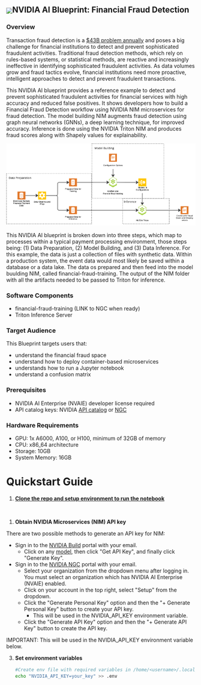 <h2><img align="center" src="https://github.com/user-attachments/assets/cbe0d62f-c856-4e0b-b3ee-6184b7c4d96f">NVIDIA AI Blueprint: Financial Fraud Detection
</h2>

### Overview
Transaction fraud detection is a [$43B problem annually](https://nilsonreport.com/articles/card-fraud-losses-worldwide-2/) and poses a big challenge for financial institutions to detect and prevent sophisticated fraudulent activities. Traditional fraud detection methods, which rely on rules-based systems, or statistical methods, are reactive and increasingly ineffective in identifying sophisticated fraudulent activities. As data volumes grow and fraud tactics evolve, financial institutions need more proactive, intelligent approaches to detect and prevent fraudulent transactions. 

This NVIDIA AI blueprint provides a reference example to detect and prevent sophisticated fraudulent activities for financial services with high accuracy and reduced false positives. It shows developers how to build a Financial Fraud Detection workflow using NVIDIA NIM microservices for fraud detection.  The model building NIM augments fraud detection using graph neural networks (GNNs), a deep learning technique, for improved accuracy. Inference is done using the NVIDIA Triton NIM and produces fraud scores along with Shapely values for explainability.

<img width="1000" alt="Architecture Diagram" src="docs/financial-fraud-bp.png"/>

This NVIDIA AI blueprint is broken down into three steps, which map to processes within a typical payment processing environment, those steps being: (1) Data Preparation, (2) Model Building, and (3) Data Inference. For this example, the data is just a collection of files with synthetic data. Within a production system, the event data would most likely be saved within a database or a data lake. The data os prepared and then feed into the model buulding NIM, called financial-fraud-training.  The output of the NIM folder with all the artifacts needed to be passed to Triton for inference. 


### Software Components
- financial-fraud-training  (LINK to NGC when ready)
- Triton Inference Server


### Target Audience
This Blueprint targets users that:
* understand the financial fraud space
* understand how to deploy container-based microservices
* understands how to run a Jupyter notebook
* understand a confusion matrix


### Prerequisites
- NVIDIA AI Enterprise (NVAIE) developer license required
- API catalog keys:
    NVIDIA [API catalog](https://build.nvidia.com/) or [NGC](https://org.ngc.nvidia.com/setup/personal-keys)

### Hardware Requirements
* GPU: 1x A6000, A100, or H100, minimum of 32GB of memory 
* CPU: x86_64 architecture
* Storage: 10GB
* System Memory: 16GB



# Quickstart Guide

1. [**Clone the repo and setup environment to run the notebook**](./setup.md)
<br>

1. **Obtain NVIDIA Microservices (NIM) API key**

There are two possible methods to generate an API key for NIM:
   - Sign in to the [NVIDIA Build](https://build.nvidia.com/explore/discover?signin=true) portal with your email.
      - Click on any [model](https://build.nvidia.com/meta/llama-3_1-70b-instruct), then click "Get API Key", and finally click "Generate Key".
   - Sign in to the [NVIDIA NGC](https://ngc.nvidia.com/) portal with your email.
      - Select your organization from the dropdown menu after logging in. You must select an organization which has NVIDIA AI Enterprise (NVAIE) enabled.
      - Click on your account in the top right, select "Setup" from the dropdown.
      - Click the "Generate Personal Key" option and then the "+ Generate Personal Key" button to create your API key.
         - This will be used in the NVIDIA_API_KEY environment variable.
      - Click the "Generate API Key" option and then the "+ Generate API Key" button to create the API key.

IMPORTANT: This will be used in the NVIDIA_API_KEY environment variable below.


3. **Set environment variables**

   ```bash
   #Create env file with required variables in /home/<username>/.local/bin/env  
   echo "NVIDIA_API_KEY=your_key" >> .env
   ```
